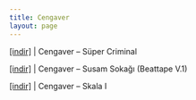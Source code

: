 ```yaml
---
title: Cengaver
layout: page
---
```


<a href="https://cloud.mail.ru/public/9cfb6d75bbbf/Cengaver%20-%20S%C3%BCper%20Criminal" target="_blank">[indir]</a>   |   Cengaver &#8211; Süper Criminal

<a href="https://cloud.mail.ru/public/279cb2eeb5a8/Cengaver%20-%20Susam%20Soka%C4%9F%C4%B1%20%28Beat%20Tape%20Vol.1%29" target="_blank">[indir]</a>   |   Cengaver &#8211; Susam Sokağı (Beattape V.1)

<a href="https://cloud.mail.ru/public/6ad784ee610d/Ceng%C3%A2ver%20-%20Skala%20I" target="_blank">[indir]</a>   |   Cengaver &#8211; Skala I